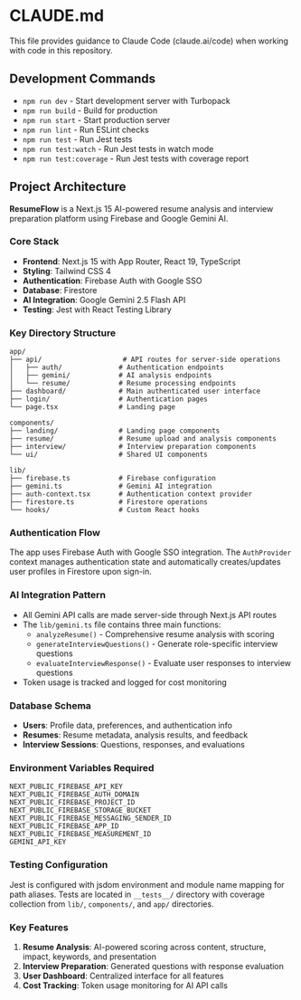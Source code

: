 # CLAUDE.md

This file provides guidance to Claude Code (claude.ai/code) when working with code in this repository.

## Development Commands

- `npm run dev` - Start development server with Turbopack
- `npm run build` - Build for production
- `npm run start` - Start production server
- `npm run lint` - Run ESLint checks
- `npm run test` - Run Jest tests
- `npm run test:watch` - Run Jest tests in watch mode
- `npm run test:coverage` - Run Jest tests with coverage report

## Project Architecture

**ResumeFlow** is a Next.js 15 AI-powered resume analysis and interview preparation platform using Firebase and Google Gemini AI.

### Core Stack
- **Frontend**: Next.js 15 with App Router, React 19, TypeScript
- **Styling**: Tailwind CSS 4
- **Authentication**: Firebase Auth with Google SSO
- **Database**: Firestore
- **AI Integration**: Google Gemini 2.5 Flash API
- **Testing**: Jest with React Testing Library

### Key Directory Structure
```
app/
├── api/                    # API routes for server-side operations
│   ├── auth/              # Authentication endpoints
│   ├── gemini/            # AI analysis endpoints
│   └── resume/            # Resume processing endpoints
├── dashboard/             # Main authenticated user interface
├── login/                 # Authentication pages
└── page.tsx               # Landing page

components/
├── landing/               # Landing page components
├── resume/                # Resume upload and analysis components
├── interview/             # Interview preparation components
└── ui/                    # Shared UI components

lib/
├── firebase.ts            # Firebase configuration
├── gemini.ts              # Gemini AI integration
├── auth-context.tsx       # Authentication context provider
├── firestore.ts           # Firestore operations
└── hooks/                 # Custom React hooks
```

### Authentication Flow
The app uses Firebase Auth with Google SSO integration. The `AuthProvider` context manages authentication state and automatically creates/updates user profiles in Firestore upon sign-in.

### AI Integration Pattern
- All Gemini API calls are made server-side through Next.js API routes
- The `lib/gemini.ts` file contains three main functions:
  - `analyzeResume()` - Comprehensive resume analysis with scoring
  - `generateInterviewQuestions()` - Generate role-specific interview questions
  - `evaluateInterviewResponse()` - Evaluate user responses to interview questions
- Token usage is tracked and logged for cost monitoring

### Database Schema
- **Users**: Profile data, preferences, and authentication info
- **Resumes**: Resume metadata, analysis results, and feedback
- **Interview Sessions**: Questions, responses, and evaluations

### Environment Variables Required
```
NEXT_PUBLIC_FIREBASE_API_KEY
NEXT_PUBLIC_FIREBASE_AUTH_DOMAIN
NEXT_PUBLIC_FIREBASE_PROJECT_ID
NEXT_PUBLIC_FIREBASE_STORAGE_BUCKET
NEXT_PUBLIC_FIREBASE_MESSAGING_SENDER_ID
NEXT_PUBLIC_FIREBASE_APP_ID
NEXT_PUBLIC_FIREBASE_MEASUREMENT_ID
GEMINI_API_KEY
```

### Testing Configuration
Jest is configured with jsdom environment and module name mapping for path aliases. Tests are located in `__tests__/` directory with coverage collection from `lib/`, `components/`, and `app/` directories.

### Key Features
1. **Resume Analysis**: AI-powered scoring across content, structure, impact, keywords, and presentation
2. **Interview Preparation**: Generated questions with response evaluation
3. **User Dashboard**: Centralized interface for all features
4. **Cost Tracking**: Token usage monitoring for AI API calls